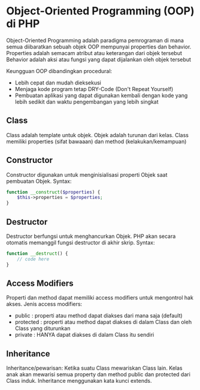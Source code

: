 # Object-Oriented Programming (OOP) di PHP

Object-Oriented Programming adalah paradigma pemrograman di mana semua diibaratkan sebuah objek
OOP mempunyai properties dan behavior.
Properties adalah semacam atribut atau keterangan dari objek tersebut
Behavior adalah aksi atau fungsi yang dapat dijalankan oleh objek tersebut

Keungguan OOP dibandingkan procedural:
- Lebih cepat dan mudah dieksekusi
- Menjaga kode program tetap DRY-Code (Don't Repeat Yourself)
- Pembuatan aplikasi yang dapat digunakan kembali dengan kode yang lebih sedikit dan waktu pengembangan yang lebih singkat

## Class

Class adalah template untuk objek. Objek adalah turunan dari kelas.
Class memiliki properties (sifat bawaaan) dan method (kelakukan/kemampuan)

## Constructor

Constructor digunakan untuk menginisialisasi properti Objek saat pembuatan Objek.
Syntax:
```php
function __construct($properties) {
    $this->properties = $properties;
}
```

## Destructor

Destructor berfungsi untuk menghancurkan Objek. PHP akan secara otomatis memanggil fungsi destructor di akhir skrip.
Syntax:
```php
function __destruct() {
    // code here
}
```
## Access Modifiers

Properti dan method dapat memiliki access modifiers untuk mengontrol hak akses.
Jenis access modifiers:
- public : properti atau method dapat diakses dari mana saja (default)
- protected : properti atau method dapat diakses di dalam Class dan oleh Class yang diturunkan
- private : HANYA dapat diakses di dalam Class itu sendiri

## Inheritance

Inheritance/pewarisan: Ketika suatu Class mewariskan Class lain.
Kelas anak akan mewarisi semua property dan method public dan protected dari Class induk.
Inheritance menggunakan kata kunci extends.